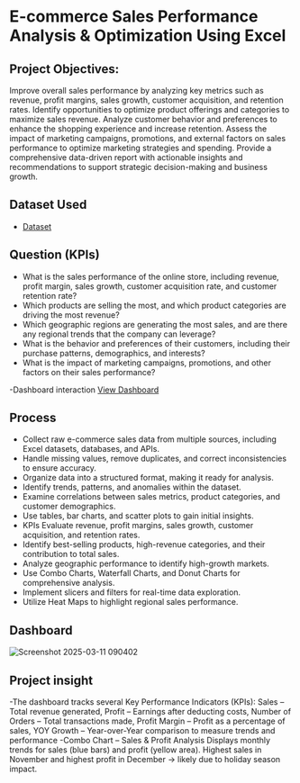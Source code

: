 # E-commerce Sales Performance Analysis & Optimization Using Excel

## Project Objectives:
Improve overall sales performance by analyzing key metrics such as revenue, profit margins, sales growth, customer acquisition, and retention rates.
Identify opportunities to optimize product offerings and categories to maximize sales revenue.
Analyze customer behavior and preferences to enhance the shopping experience and increase retention.
Assess the impact of marketing campaigns, promotions, and external factors on sales performance to optimize marketing strategies and spending.
Provide a comprehensive data-driven report with actionable insights and recommendations to support strategic decision-making and business growth.

## Dataset Used
- <a href="https://github.com/KirankumarB17/-Ecommerce-Sales-Analysis-/blob/main/Ecommerce%20Sales%20Analysis.xlsx">Dataset</a>

## Question (KPIs)
- What is the sales performance of the online store, including revenue, profit margin, sales growth, customer acquisition rate, and customer retention rate?
- Which products are selling the most, and which product categories are driving the most revenue?
- Which geographic regions are generating the most sales, and are there any regional trends that the company can leverage?
- What is the behavior and preferences of their customers, including their purchase patterns, demographics, and interests?
- What is the impact of marketing campaigns, promotions, and other factors on their sales performance?
  
-Dashboard interaction <a href="https://github.com/KirankumarB17/-Ecommerce-Sales-Analysis-/blob/main/Screenshot%202025-03-11%20090402.png">View Dashboard<a/>

## Process
- Collect raw e-commerce sales data from multiple sources, including Excel datasets, databases, and APIs.
- Handle missing values, remove duplicates, and correct inconsistencies to ensure accuracy.
- Organize data into a structured format, making it ready for analysis.
- Identify trends, patterns, and anomalies within the dataset.
- Examine correlations between sales metrics, product categories, and customer demographics.
- Use tables, bar charts, and scatter plots to gain initial insights.
- KPIs Evaluate revenue, profit margins, sales growth, customer acquisition, and retention rates.
- Identify best-selling products, high-revenue categories, and their contribution to total sales.
- Analyze geographic performance to identify high-growth markets.
- Use Combo Charts, Waterfall Charts, and Donut Charts for comprehensive analysis.
- Implement slicers and filters for real-time data exploration.
- Utilize Heat Maps to highlight regional sales performance.

## Dashboard  
![Screenshot 2025-03-11 090402](https://github.com/user-attachments/assets/975740bb-8a19-4a44-b059-03f02214320b)

## Project insight
-The dashboard tracks several Key Performance Indicators (KPIs):
Sales – Total revenue generated,
 Profit – Earnings after deducting costs,
 Number of Orders – Total transactions made,
 Profit Margin – Profit as a percentage of sales,
 YOY Growth – Year-over-Year comparison to measure trends and performance
-Combo Chart – Sales & Profit Analysis
 Displays monthly trends for sales (blue bars) and profit (yellow area).
Highest sales in November and highest profit in December → likely due to holiday season impact.



 





